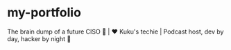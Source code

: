 # my-portfolio
The brain dump of a future CISO 💼 |  ❤️ Kuku's techie  | Podcast host, dev by day, hacker by night 🌙  
